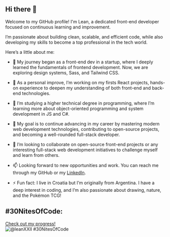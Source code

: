 ## Hi there 👋

Welcome to my GitHub profile! I'm Lean, a dedicated front-end developer focused on continuous learning and improvement.

I’m passionate about building clean, scalable, and efficient code, while also developing my skills to become a top professional in the tech world.

Here’s a little about me:

- 🔭 My journey began as a front-end dev in a startup, where I deeply learned the fundamentals of frontend development. Now, we are exploring design systems, Sass, and Tailwind CSS.
- 🚀 As a personal improve, I’m working on my firsts React projects, hands-on experience to deepen my understanding of both front-end and back-end technologies.

- 🌱 I’m studying a higher technical degree in programming, where I’m learning more about object-oriented programming and system development in JS and C#.
- 👾 My goal is to continue advancing in my career by mastering modern web development technologies, contributing to open-source projects, and becoming a well-rounded full-stack developer.

- 👯 I’m looking to collaborate on open-source front-end projects or any interesting full-stack web development initiatives to challenge myself and learn from others.
- 📫 Looking forward to new opportunities and work. You can reach me through my GitHub or my [LinkedIn](https://www.linkedin.com/in/leanbilokapic/).

- ⚡ Fun fact: I live in Croatia but I’m originally from Argentina. I have a deep interest in coding, and I’m also passionate about drawing, nature, and the Pokémon TCG!

## #30NitesOfCode:
  [Check out my progress!](https://www.codedex.io/@leanXXII/30-nites-of-code)  
  ![@leanXXII #30NitesOfCode](https://www.codedex.io/api/petStatus?user=leanXXII)
